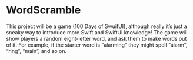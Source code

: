 # WordScramble
This project will be a game (100 Days of SwuifUI), although really it’s just a sneaky way to introduce more Swift and SwiftUI knowledge! The game will show players a random eight-letter word, and ask them to make words out of it. For example, if the starter word is “alarming” they might spell “alarm”, “ring”, “main”, and so on.
